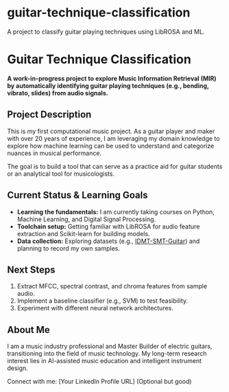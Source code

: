 # guitar-technique-classification
A project to classify guitar playing techniques using LibROSA and ML.
# Guitar Technique Classification

**A work-in-progress project to explore Music Information Retrieval (MIR) by automatically identifying guitar playing techniques (e.g., bending, vibrato, slides) from audio signals.**

## Project Description

This is my first computational music project. As a guitar player and maker with over 20 years of experience, I am leveraging my domain knowledge to explore how machine learning can be used to understand and categorize nuances in musical performance.

The goal is to build a tool that can serve as a practice aid for guitar students or an analytical tool for musicologists.

## Current Status & Learning Goals

- **Learning the fundamentals:** I am currently taking courses on Python, Machine Learning, and Digital Signal Processing.
- **Toolchain setup:** Getting familiar with LibROSA for audio feature extraction and Scikit-learn for building models.
- **Data collection:** Exploring datasets (e.g., [IDMT-SMT-Guitar](https://www.idmt.fraunhofer.de/en/business_units/m2d/smt/guitar.html)) and planning to record my own samples.

## Next Steps

1. Extract MFCC, spectral contrast, and chroma features from sample audio.
2. Implement a baseline classifier (e.g., SVM) to test feasibility.
3. Experiment with different neural network architectures.

## About Me

I am a music industry professional and Master Builder of electric guitars, transitioning into the field of music technology. My long-term research interest lies in AI-assisted music education and intelligent instrument design.

Connect with me: [Your LinkedIn Profile URL] (Optional but good)
